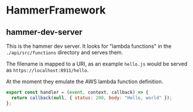 # HammerFramework

## hammer-dev-server

This is the hammer dev server. It looks for "lambda functions" in the
`./api/src/functions` directory and serves them.

The filename is mapped to a URI, as an example `hello.js` would be
served as `https://localhost:8911/hello`.

At the moment they emulate the AWS lambda function definition.

```js
export const handler = (event, context, callback) => {
  return callback(null, { status: 200, body: "Hello, world" });
};
```

